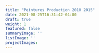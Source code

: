 ```yaml
---
title: "Peintures Production 2010 2015"
date: 2021-08-25T16:31:42-04:00
draft: true
weight: 1
featured: false
summaryImage: ''
listImage: ''
projectImages:
---
```

